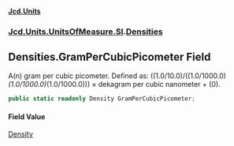 #### [Jcd.Units](index.md 'index')
### [Jcd.Units.UnitsOfMeasure.SI](Jcd.Units.UnitsOfMeasure.SI.md 'Jcd.Units.UnitsOfMeasure.SI').[Densities](Densities.md 'Jcd.Units.UnitsOfMeasure.SI.Densities')

## Densities.GramPerCubicPicometer Field

A(n) gram per cubic picometer. Defined as: ((1.0/10.0)/((1.0/1000.0)*(1.0/1000.0)*(1.0/1000.0))) × dekagram per cubic nanometer + (0).

```csharp
public static readonly Density GramPerCubicPicometer;
```

#### Field Value
[Density](Density.md 'Jcd.Units.UnitTypes.Density')
